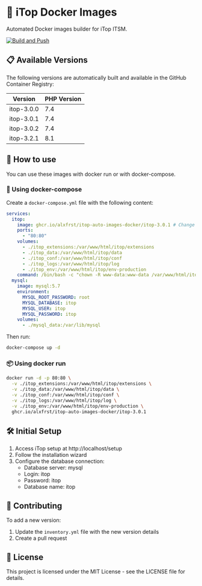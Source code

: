 # 🚀 iTop Docker Images

Automated Docker images builder for iTop ITSM.

[![Build and Push](https://github.com/AlxFrst/itop-auto-images-docker/actions/workflows/build-and-push.yml/badge.svg)](https://github.com/AlxFrst/itop-auto-images-docker/actions/workflows/build-and-push.yml)

## 📋 Available Versions

The following versions are automatically built and available in the GitHub Container Registry:

| Version | PHP Version |
|---------|-------------|
| itop-3.0.0 | 7.4 |
| itop-3.0.1 | 7.4 |
| itop-3.0.2 | 7.4 |
| itop-3.2.1 | 8.1 |

## 🔧 How to use

You can use these images with docker run or with docker-compose.

### 🐳 Using docker-compose

Create a `docker-compose.yml` file with the following content:

```yaml
services:
  itop:
    image: ghcr.io/alxfrst/itop-auto-images-docker/itop-3.0.1 # Change this to the version you want
    ports:
      - "80:80"
    volumes:
      - ./itop_extensions:/var/www/html/itop/extensions
      - ./itop_data:/var/www/html/itop/data
      - ./itop_conf:/var/www/html/itop/conf
      - ./itop_logs:/var/www/html/itop/log
      - ./itop_env:/var/www/html/itop/env-production
    command: /bin/bash -c "chown -R www-data:www-data /var/www/html/itop && /usr/sbin/apache2ctl -D FOREGROUND"
  mysql:
    image: mysql:5.7
    environment:
      MYSQL_ROOT_PASSWORD: root
      MYSQL_DATABASE: itop
      MYSQL_USER: itop
      MYSQL_PASSWORD: itop
    volumes:
      - ./mysql_data:/var/lib/mysql
```

Then run:

```bash
docker-compose up -d
```

### 📦 Using docker run

```bash
docker run -d -p 80:80 \
  -v ./itop_extensions:/var/www/html/itop/extensions \
  -v ./itop_data:/var/www/html/itop/data \
  -v ./itop_conf:/var/www/html/itop/conf \
  -v ./itop_logs:/var/www/html/itop/log \
  -v ./itop_env:/var/www/html/itop/env-production \
  ghcr.io/alxfrst/itop-auto-images-docker/itop-3.0.1
```

## 🛠️ Initial Setup

1. Access iTop setup at http://localhost/setup
2. Follow the installation wizard
3. Configure the database connection:
   - Database server: mysql
   - Login: itop
   - Password: itop
   - Database name: itop

## 👥 Contributing

To add a new version:

1. Update the `inventory.yml` file with the new version details
2. Create a pull request

## 📄 License

This project is licensed under the MIT License - see the LICENSE file for details.
